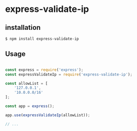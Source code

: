 # express-validate-ip

## installation

```
$ npm install express-validate-ip
```

## Usage

```js

const express = require('express');
const expressValidateIp = require('express-validate-ip');

const allowList = [
    '127.0.0.1',
    '10.0.0.0/16'
];

const app = express();

app.use(expressValidateIp(allowList));

// ...
```
